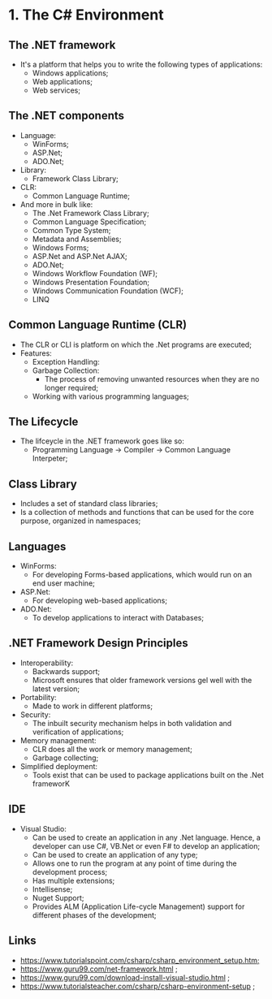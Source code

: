 # 1. The C# Environment

## The .NET framework

- It's a platform that helps you to write the following types of applications:
  - Windows applications;
  - Web applications;
  - Web services;

## The .NET components

- Language:
  - WinForms;
  - ASP.Net;
  - ADO.Net;
- Library:
  - Framework Class Library;
- CLR:
  - Common Language Runtime;
- And more in bulk like:
  - The .Net Framework Class Library;
  - Common Language Specification;
  - Common Type System;
  - Metadata and Assemblies;
  - Windows Forms;
  - ASP.Net and ASP.Net AJAX;
  - ADO.Net;
  - Windows Workflow Foundation (WF);
  - Windows Presentation Foundation;
  - Windows Communication Foundation (WCF);
  - LINQ

## Common Language Runtime (CLR)

- The CLR or CLI is platform on which the .Net programs are executed;
- Features:
  - Exception Handling:
  - Garbage Collection:
    - The process of removing unwanted resources when they are no longer required;
  - Working with various programming languages;

## The Lifecycle

- The lifceycle in the .NET framework goes like so:
  - Programming Language -> Compiler -> Common Language Interpeter;

## Class Library

- Includes a set of standard class libraries;
- Is a collection of methods and functions that can be used for the core purpose, organized in namespaces;

## Languages

- WinForms:
  - For developing Forms-based applications, which would run on an end user machine;
- ASP.Net:
  - For developing web-based applications;
- ADO.Net:
  - To develop applications to interact with Databases;

## .NET Framework Design Principles

- Interoperability:
  - Backwards support;
  - Microsoft ensures that older framework versions gel well with the latest version;
- Portability:
  - Made to work in different platforms;
- Security:
  - The inbuilt security mechanism helps in both validation and verification of applications;
- Memory management:
  - CLR does all the work or memory management;
  - Garbage collecting;
- Simplified deployment:
  - Tools exist that can be used to package applications built on the .Net frameworK

## IDE

- Visual Studio:
  - Can be used to create an application in any .Net language. Hence, a developer can use C#, VB.Net or even F# to develop an application;
  - Can be used to create an application of any type;
  - Allows one to run the program at any point of time during the development process;
  - Has multiple extensions;
  - Intellisense;
  - Nuget Support;
  - Provides ALM (Application Life-cycle Management) support for different phases of the development;

## Links

- <https://www.tutorialspoint.com/csharp/csharp_environment_setup.htm;>
- <https://www.guru99.com/net-framework.html> ;
- <https://www.guru99.com/download-install-visual-studio.html> ;
- <https://www.tutorialsteacher.com/csharp/csharp-environment-setup> ;
